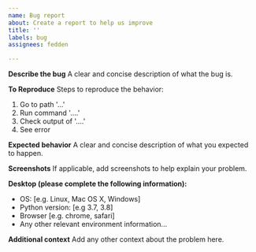 ```yaml
---
name: Bug report
about: Create a report to help us improve
title: ''
labels: bug
assignees: fedden

---
```


**Describe the bug**
A clear and concise description of what the bug is.

**To Reproduce**
Steps to reproduce the behavior:
1. Go to path '...'
2. Run command '....'
3. Check output of '....'
4. See error

**Expected behavior**
A clear and concise description of what you expected to happen.

**Screenshots**
If applicable, add screenshots to help explain your problem.

**Desktop (please complete the following information):**
 - OS: [e.g. Linux, Mac OS X, Windows]
 - Python version: [e.g 3.7, 3.8]
 - Browser [e.g. chrome, safari]
 - Any other relevant environment information...

**Additional context**
Add any other context about the problem here.
